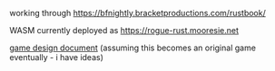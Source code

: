 working through https://bfnightly.bracketproductions.com/rustbook/

WASM currently deployed as https://rogue-rust.mooresie.net

[game design document](./DESIGN_DOC.md) 
(assuming this becomes an original game eventually - i have ideas)
